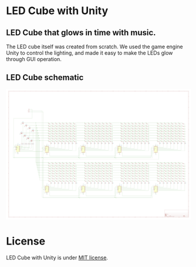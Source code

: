 # LED Cube with Unity
## LED Cube that glows in time with music.

The LED cube itself was created from scratch. We used the game engine Unity to control the lighting, and made it easy to make the LEDs glow through GUI operation.

## LED Cube schematic
<img src="https://github.com/MORIMOTO520212/led-cube-with-unity/blob/main/Album/led_cube_schematic.png?raw=true">

# License
LED Cube with Unity is under [MIT license](https://en.wikipedia.org/wiki/MIT_License).